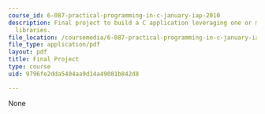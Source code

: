 ```yaml
---
course_id: 6-087-practical-programming-in-c-january-iap-2010
description: Final project to build a C application leveraging one or more open-source
  libraries.
file_location: /coursemedia/6-087-practical-programming-in-c-january-iap-2010/9796fe2dda5404aa9d14a49081b842d8_MIT6_087IAP10_project.pdf
file_type: application/pdf
layout: pdf
title: Final Project
type: course
uid: 9796fe2dda5404aa9d14a49081b842d8

---
```

None